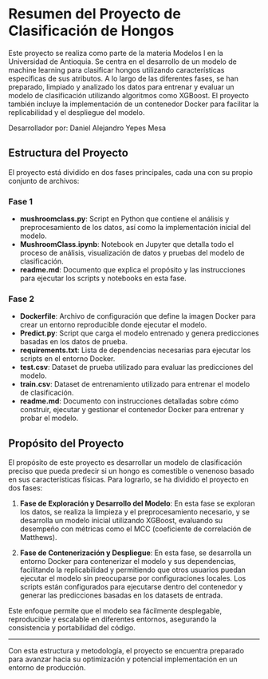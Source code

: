 # Resumen del Proyecto de Clasificación de Hongos
Este proyecto se realiza como parte de la materia Modelos I en la Universidad de Antioquia.
Se centra en el desarrollo de un modelo de machine learning para clasificar hongos utilizando características específicas de sus atributos. A lo largo de las diferentes fases, se han preparado, limpiado y analizado los datos para entrenar y evaluar un modelo de clasificación utilizando algoritmos como XGBoost. El proyecto también incluye la implementación de un contenedor Docker para facilitar la replicabilidad y el despliegue del modelo.

Desarrollador por: Daniel Alejandro Yepes Mesa

## Estructura del Proyecto

El proyecto está dividido en dos fases principales, cada una con su propio conjunto de archivos:

### Fase 1

- **mushroomclass.py**: Script en Python que contiene el análisis y preprocesamiento de los datos, así como la implementación inicial del modelo.
- **MushroomClass.ipynb**: Notebook en Jupyter que detalla todo el proceso de análisis, visualización de datos y pruebas del modelo de clasificación.
- **readme.md**: Documento que explica el propósito y las instrucciones para ejecutar los scripts y notebooks en esta fase.

### Fase 2

- **Dockerfile**: Archivo de configuración que define la imagen Docker para crear un entorno reproducible donde ejecutar el modelo.
- **Predict.py**: Script que carga el modelo entrenado y genera predicciones basadas en los datos de prueba.
- **requirements.txt**: Lista de dependencias necesarias para ejecutar los scripts en el entorno Docker.
- **test.csv**: Dataset de prueba utilizado para evaluar las predicciones del modelo.
- **train.csv**: Dataset de entrenamiento utilizado para entrenar el modelo de clasificación.
- **readme.md**: Documento con instrucciones detalladas sobre cómo construir, ejecutar y gestionar el contenedor Docker para entrenar y probar el modelo.

## Propósito del Proyecto

El propósito de este proyecto es desarrollar un modelo de clasificación preciso que pueda predecir si un hongo es comestible o venenoso basado en sus características físicas. Para lograrlo, se ha dividido el proyecto en dos fases:

1. **Fase de Exploración y Desarrollo del Modelo**: En esta fase se exploran los datos, se realiza la limpieza y el preprocesamiento necesario, y se desarrolla un modelo inicial utilizando XGBoost, evaluando su desempeño con métricas como el MCC (coeficiente de correlación de Matthews).

2. **Fase de Contenerización y Despliegue**: En esta fase, se desarrolla un entorno Docker para contenerizar el modelo y sus dependencias, facilitando la replicabilidad y permitiendo que otros usuarios puedan ejecutar el modelo sin preocuparse por configuraciones locales. Los scripts están configurados para ejecutarse dentro del contenedor y generar las predicciones basadas en los datasets de entrada.

Este enfoque permite que el modelo sea fácilmente desplegable, reproducible y escalable en diferentes entornos, asegurando la consistencia y portabilidad del código.

---

Con esta estructura y metodología, el proyecto se encuentra preparado para avanzar hacia su optimización y potencial implementación en un entorno de producción.
